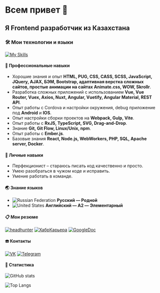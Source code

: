 # Всем привет :wave:

## Я Frontend разработчик из Казахстана

### :hammer_and_wrench: Мои технологии и языки

[![My Skills](https://skillicons.dev/icons?i=js,ts,html,css,vue,nuxt,angular,gulp,webpack)](https://skillicons.dev)

#### :briefcase: Профессиональные навыки

- Хорошие знания и опыт
  **HTML, PUG, CSS, CASS, SCSS, JavaScript, JQuery, AJAX,
  БЭМ, Bootstrap, адаптивная верстка сложных сайтов, простые анимации на сайтах
  Animate.css, WOW, Skrollr**.
- Разработка сложных приложений с использованием
  **Vue, Vue Router, Vuex, Axios, Nuxt, Angular,
  Vuetify, Angular Material, REST API**.
- Опыт работы с Cordova и настройки окружения, debug приложение под
  **Android** и **IOS**.
- Опыт настройки сборки проектов на **Webpack, Gulp, Vite**.
- Опыт работы с **RxJS, TypeScript, SVG, Drag-and-Drop**.
- Знание **Git, Git Flow, Linux/Unix, npm**.
- Опыт работы с **Ember.js**.
- Базовые знания **React, Node.js, WebWorkers, PHP, SQL, Apache server, Docker**.

#### :dart: Личные навыки

- Перфекционист – стараюсь писать код качественно и просто.
- Умею разобраться в чужом коде и исправить.
- Умение работать в команде.

#### :earth_asia: Знание языков

- ![Russian Federation](https://raw.githubusercontent.com/stevenrskelton/flag-icon/master/png/16/country-4x3/ru.png)
  **Русский — Родной**
- ![United States](https://raw.githubusercontent.com/stevenrskelton/flag-icon/master/png/16/country-4x3/us.png)
  **Английский — A2 — Элементарный**

#### :clipboard: Мои резюме

[![headhunter](https://img.shields.io/badge/headhunter-red?style=for-the-badge&logoColor=white)](https://hh.kz/resume/72c98b7cff050a8b320039ed1f5954456e4246)
[![ХабрКарьера](https://img.shields.io/badge/Хабр%20Карьера-blue?style=for-the-badge&logoColor=white)](https://career.habr.com/dima-lazenyuk)
[![GoogleDoc](https://img.shields.io/badge/GoogleDoc-blue?style=for-the-badge&logoColor=white)](https://docs.google.com/document/d/1vNWZX9F5nWqyiW23pqGKzyMXxftQEvLZ6uhDuP_diCY/edit?usp=sharing)

#### :phone: Контакты

[![VK](https://img.shields.io/badge/VKontakte-blue?style=for-the-badge&logo=VK&logoColor=white)](https://vk.com/lazenyk_dmitry)
[![Telegram](https://img.shields.io/badge/Telegram-blue?style=for-the-badge&logo=telegram&logoColor=white)](https://t.me/lazenyukdmitry)

#### :pushpin: Статистика

![GitHub stats](https://github-readme-stats.vercel.app/api?username=lazenyuk-dmitry&show_icons=true&theme=transparent&locale=ru)

![Top Langs](https://github-readme-stats.vercel.app/api/top-langs/?username=lazenyuk-dmitry&layout=compact&hide=liquid&theme=transparent&locale=ru&card_width=400)
